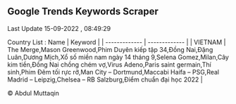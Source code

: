 

## Google Trends Keywords Scraper 
 
Last Update 15-09-2022 , 08:49:29

Country List :
 Name  | Keyword |
| ------------- | ------------- |
| VIETNAM | The Merge,Mason Greenwood,Phim Duyên kiếp tập 34,Đồng Nai,Đặng Luân,Dương Mịch,Xổ số miền nam ngày 14 tháng 9,Selena Gomez,Milan,Cây kim tiền,Đồng Nai chồng chém vợ,Virus Adeno,Paris saint germain,Thí sinh,Phim Đêm tối rực rỡ,Man City – Dortmund,Maccabi Haifa – PSG,Real Madrid – Leipzig,Chelsea – RB Salzburg,Điểm chuẩn đại học 2022 |



© Abdul Muttaqin 
